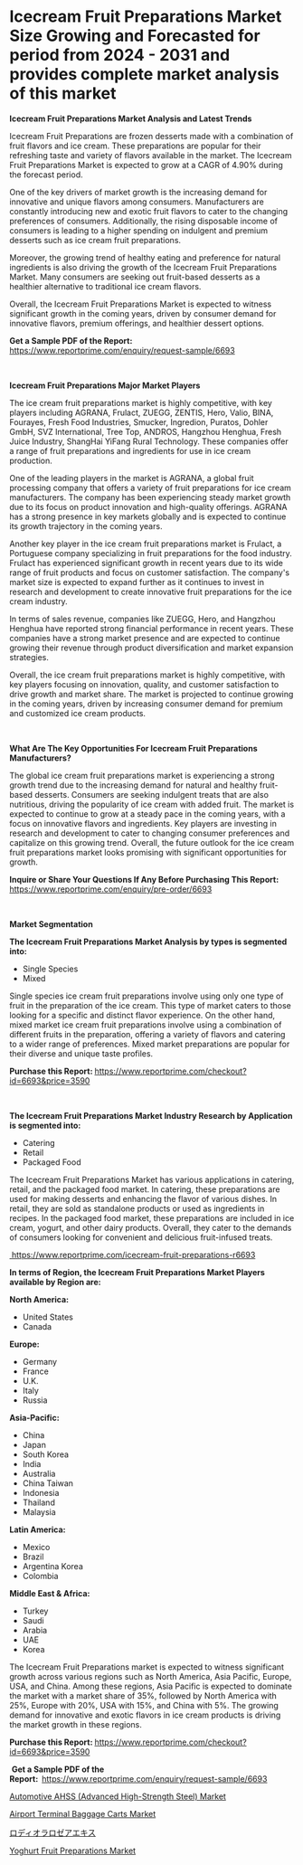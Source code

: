 <p><h1>Icecream Fruit Preparations Market Size Growing and Forecasted for period from 2024 - 2031 and provides complete market analysis of this market</h1></p><p><strong>Icecream Fruit Preparations Market Analysis and Latest Trends</strong></p>
<p><p>Icecream Fruit Preparations are frozen desserts made with a combination of fruit flavors and ice cream. These preparations are popular for their refreshing taste and variety of flavors available in the market. The Icecream Fruit Preparations Market is expected to grow at a CAGR of 4.90% during the forecast period.</p><p>One of the key drivers of market growth is the increasing demand for innovative and unique flavors among consumers. Manufacturers are constantly introducing new and exotic fruit flavors to cater to the changing preferences of consumers. Additionally, the rising disposable income of consumers is leading to a higher spending on indulgent and premium desserts such as ice cream fruit preparations.</p><p>Moreover, the growing trend of healthy eating and preference for natural ingredients is also driving the growth of the Icecream Fruit Preparations Market. Many consumers are seeking out fruit-based desserts as a healthier alternative to traditional ice cream flavors.</p><p>Overall, the Icecream Fruit Preparations Market is expected to witness significant growth in the coming years, driven by consumer demand for innovative flavors, premium offerings, and healthier dessert options.</p></p>
<p><strong>Get a Sample PDF of the Report:&nbsp;</strong> <a href="https://www.reportprime.com/enquiry/request-sample/6693">https://www.reportprime.com/enquiry/request-sample/6693</a></p>
<p>&nbsp;</p>
<p><strong>Icecream Fruit Preparations Major Market Players</strong></p>
<p><p>The ice cream fruit preparations market is highly competitive, with key players including AGRANA, Frulact, ZUEGG, ZENTIS, Hero, Valio, BINA, Fourayes, Fresh Food Industries, Smucker, Ingredion, Puratos, Dohler GmbH, SVZ International, Tree Top, ANDROS, Hangzhou Henghua, Fresh Juice Industry, ShangHai YiFang Rural Technology. These companies offer a range of fruit preparations and ingredients for use in ice cream production.</p><p>One of the leading players in the market is AGRANA, a global fruit processing company that offers a variety of fruit preparations for ice cream manufacturers. The company has been experiencing steady market growth due to its focus on product innovation and high-quality offerings. AGRANA has a strong presence in key markets globally and is expected to continue its growth trajectory in the coming years.</p><p>Another key player in the ice cream fruit preparations market is Frulact, a Portuguese company specializing in fruit preparations for the food industry. Frulact has experienced significant growth in recent years due to its wide range of fruit products and focus on customer satisfaction. The company's market size is expected to expand further as it continues to invest in research and development to create innovative fruit preparations for the ice cream industry.</p><p>In terms of sales revenue, companies like ZUEGG, Hero, and Hangzhou Henghua have reported strong financial performance in recent years. These companies have a strong market presence and are expected to continue growing their revenue through product diversification and market expansion strategies.</p><p>Overall, the ice cream fruit preparations market is highly competitive, with key players focusing on innovation, quality, and customer satisfaction to drive growth and market share. The market is projected to continue growing in the coming years, driven by increasing consumer demand for premium and customized ice cream products.</p></p>
<p>&nbsp;</p>
<p><strong>What Are The Key Opportunities For Icecream Fruit Preparations Manufacturers?</strong></p>
<p><p>The global ice cream fruit preparations market is experiencing a strong growth trend due to the increasing demand for natural and healthy fruit-based desserts. Consumers are seeking indulgent treats that are also nutritious, driving the popularity of ice cream with added fruit. The market is expected to continue to grow at a steady pace in the coming years, with a focus on innovative flavors and ingredients. Key players are investing in research and development to cater to changing consumer preferences and capitalize on this growing trend. Overall, the future outlook for the ice cream fruit preparations market looks promising with significant opportunities for growth.</p></p>
<p><strong>Inquire or Share Your Questions If Any Before Purchasing This Report:</strong> <a href="https://www.reportprime.com/enquiry/pre-order/6693">https://www.reportprime.com/enquiry/pre-order/6693</a></p>
<p>&nbsp;</p>
<p><strong>Market Segmentation</strong></p>
<p><strong>The Icecream Fruit Preparations Market Analysis by types is segmented into:</strong></p>
<p><ul><li>Single Species</li><li>Mixed</li></ul></p>
<p><p>Single species ice cream fruit preparations involve using only one type of fruit in the preparation of the ice cream. This type of market caters to those looking for a specific and distinct flavor experience. On the other hand, mixed market ice cream fruit preparations involve using a combination of different fruits in the preparation, offering a variety of flavors and catering to a wider range of preferences. Mixed market preparations are popular for their diverse and unique taste profiles.</p></p>
<p><strong>Purchase this Report:&nbsp;</strong><a href="https://www.reportprime.com/checkout?id=6693&price=3590">https://www.reportprime.com/checkout?id=6693&price=3590</a></p>
<p>&nbsp;</p>
<p><strong>The Icecream Fruit Preparations Market Industry Research by Application is segmented into:</strong></p>
<p><ul><li>Catering</li><li>Retail</li><li>Packaged Food</li></ul></p>
<p><p>The Icecream Fruit Preparations Market has various applications in catering, retail, and the packaged food market. In catering, these preparations are used for making desserts and enhancing the flavor of various dishes. In retail, they are sold as standalone products or used as ingredients in recipes. In the packaged food market, these preparations are included in ice cream, yogurt, and other dairy products. Overall, they cater to the demands of consumers looking for convenient and delicious fruit-infused treats.</p></p>
<p><a href="https://www.reportprime.com/icecream-fruit-preparations-r6693">&nbsp;https://www.reportprime.com/icecream-fruit-preparations-r6693</a></p>
<p><strong>In terms of Region, the Icecream Fruit Preparations Market Players available by Region are:</strong></p>
<p>
    <p> <strong> North America: </strong>
        <ul>
            <li>United States</li>
            <li>Canada</li>
        </ul>
        </p> 
    <p> <strong> Europe: </strong>
        <ul>
            <li>Germany</li>
            <li>France</li>
            <li>U.K.</li>
            <li>Italy</li>
            <li>Russia</li>
        </ul>
        </p> 
    <p> <strong> Asia-Pacific: </strong>
        <ul>
            <li>China</li>
            <li>Japan</li>
            <li>South Korea</li>
            <li>India</li>
            <li>Australia</li>
            <li>China Taiwan</li>
            <li>Indonesia</li>
            <li>Thailand</li>
            <li>Malaysia</li>
        </ul>
        </p> 
    <p> <strong> Latin America: </strong>
        <ul>
            <li>Mexico</li>
            <li>Brazil</li>
            <li>Argentina Korea</li>
            <li>Colombia</li>
        </ul>
        </p> 
    <p> <strong> Middle East & Africa: </strong>
        <ul>
            <li>Turkey</li>
            <li>Saudi</li>
            <li>Arabia</li>
            <li>UAE</li>
            <li>Korea</li>
        </ul>
    </p>
    </p>
<p><p>The Icecream Fruit Preparations market is expected to witness significant growth across various regions such as North America, Asia Pacific, Europe, USA, and China. Among these regions, Asia Pacific is expected to dominate the market with a market share of 35%, followed by North America with 25%, Europe with 20%, USA with 15%, and China with 5%. The growing demand for innovative and exotic flavors in ice cream products is driving the market growth in these regions.</p></p>
<p><strong>Purchase this Report: </strong><a href="https://www.reportprime.com/checkout?id=6693&price=3590">https://www.reportprime.com/checkout?id=6693&price=3590</a></p>
<p>&nbsp;<strong>Get a Sample PDF of the Report:&nbsp;&nbsp;</strong><a href="https://www.reportprime.com/enquiry/request-sample/6693">https://www.reportprime.com/enquiry/request-sample/6693</a></p>
<p><strong></strong></p>
<p><p><a href="https://www.linkedin.com/pulse/automotive-ahss-advanced-high-strength-steel-market-size-furnishes-dbbde?trackingId=MfRWi2bosDKldCb9uUfSMA%3D%3D">Automotive AHSS (Advanced High-Strength Steel) Market</a></p><p><a href="https://www.linkedin.com/pulse/airport-terminal-baggage-carts-market-centers-aspects-growth-0ii3e?trackingId=bvo9bxl4Gi5NRjoUPzRsWw%3D%3D">Airport Terminal Baggage Carts Market</a></p><p><a href="https://medium.com/@bonniehoppe1/%E3%83%AD%E3%82%B8%E3%82%AA%E3%83%A9%E3%83%AD%E3%82%BC%E3%82%A2%E3%82%A8%E3%82%AD%E3%82%B9%E5%B8%82%E5%A0%B4%E5%88%86%E6%9E%90%E3%81%A8-2024%E5%B9%B4%E3%81%8B%E3%82%892031%E5%B9%B4%E3%81%BE%E3%81%A7%E3%81%AE%E6%9C%9F%E9%96%93%E3%82%92%E4%BA%88%E6%B8%AC%E3%81%97%E3%81%BE%E3%81%99-053907bdfe35">ロディオラロゼアエキス</a></p><p><a href="https://github.com/JameTravis/Market-Research-Report-List-4/blob/main/yoghurt-fruit-preparations-market.md">Yoghurt Fruit Preparations Market</a></p></p>
